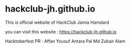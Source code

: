 # hackclub-jh.github.io
This is official website of HackClub Jamia Hamdard

you can visit this website : https://hackclub-jh.github.io

Hacktoberfest PR :
Affan Yousuf
Antara Pal
Md Zubair Alam

